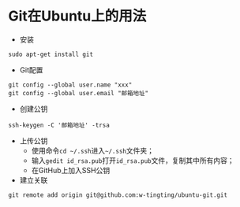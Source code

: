 # Git在Ubuntu上的用法
- 安装
```
sudo apt-get install git
```
- Git配置
```
git config --global user.name "xxx"
git config --global user.email "邮箱地址"
```
- 创建公钥
```
ssh-keygen -C '邮箱地址' -trsa
```
- 上传公钥
  - 使用命令`cd ~/.ssh`进入`~/.ssh`文件夹；
  - 输入`gedit id_rsa.pub`打开`id_rsa.pub`文件，复制其中所有内容；
  - 在GitHub上加入SSH公钥
- 建立关联
```
git remote add origin git@github.com:w-tingting/ubuntu-git.git
```
